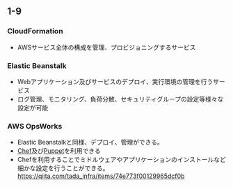 ## 1-9  
### CloudFormation  
- AWSサービス全体の構成を管理、プロビジョニングするサービス  

### Elastic Beanstalk  
- Webアプリケーション及びサービスのデプロイ、実行環境の管理を行うサービス  
- ログ管理、モニタリング、負荷分散、セキュリティグループの設定等様々な設定が可能  

### AWS OpsWorks  
- Elastic Beanstalkと同様、デプロイ、管理ができる。
- [Chef](https://qiita.com/kasaharu/items/55a3000db31c52ce0bd7)及び[Puppet](https://www.atmarkit.co.jp/ait/articles/1501/23/news012_2.html)を利用できる  
- Chefを利用することでミドルウェアやアプリケーションのインストールなど細かな設定を行うことができる。 
https://qiita.com/tada_infra/items/74e773f00129965dcf0b

